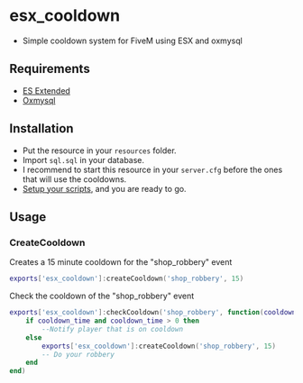 # esx_cooldown
- Simple cooldown system for FiveM using ESX and oxmysql

## Requirements
- [ES Extended](https://github.com/esx-framework/esx_core/tree/main/%5Bcore%5D/es_extended)
- [Oxmysql](https://github.com/overextended/oxmysql)

## Installation
- Put the resource in your `resources` folder.
- Import `sql.sql` in your database.
- I recommend to start this resource in your `server.cfg` before the ones that will use the cooldowns.
- [Setup your scripts](#Usage), and you are ready to go.

## Usage

### CreateCooldown
Creates a 15 minute cooldown for the "shop_robbery" event
```lua
exports['esx_cooldown']:createCooldown('shop_robbery', 15)
```

Check the cooldown of the "shop_robbery" event
```lua
exports['esx_cooldown']:checkCooldown('shop_robbery', function(cooldown_time)
    if cooldown_time and cooldown_time > 0 then
        --Notify player that is on cooldown
    else
        exports['esx_cooldown']:createCooldown('shop_robbery', 15)
        -- Do your robbery
    end
end)
```
